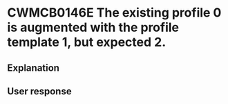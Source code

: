 # CWMCB0146E The existing profile 0 is augmented with the profile template 1, but expected 2.

## Explanation

## User response